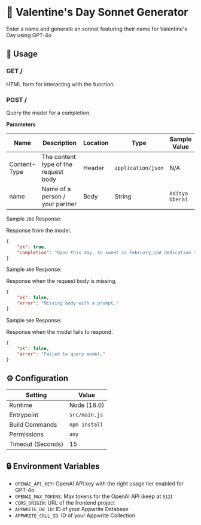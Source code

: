 # 🤖 Valentine's Day Sonnet Generator

Enter a name and generate an sonnet featuring their name for Valentine's Day using GPT-4o

## 🧰 Usage

### GET /

HTML form for interacting with the function.

### POST /

Query the model for a completion.

**Parameters**

| Name         | Description                          | Location | Type               | Sample Value    |
| ------------ | ------------------------------------ | -------- | ------------------ | --------------- |
| Content-Type | The content type of the request body | Header   | `application/json` | N/A             |
| name         | Name of a person / your partner      | Body     | String             | `Aditya Oberai` |

Sample `200` Response:

Response from the model.

```json
{
	"ok": true,
	"completion": "Upon this day, so sweet in February,\nA dedication to Appwrite we lay,\nIn code so light, it feels as airy,\nIt brings a smile each time I say.\n\nAppwrite, my heart does beat to your rhythm,\nWritten in code, so eloquently,\nWith every function, feature or system,\nA source of joy, so frequently.\n\nOpen-source and friendly, oh so bright,\nIn your APIs, my heart does dwell,\nIn every image, text, or byte,\nA love story ours could tell.\n\nSo this Valentine's, I give my heart, not out of spite,\nBut in admiration and love for you, dear Appwrite."
}
```

Sample `400` Response:

Response when the request body is missing.

```json
{
	"ok": false,
	"error": "Missing body with a prompt."
}
```

Sample `500` Response:

Response when the model fails to respond.

```json
{
	"ok": false,
	"error": "Failed to query model."
}
```

## ⚙️ Configuration

| Setting           | Value         |
| ----------------- | ------------- |
| Runtime           | Node (18.0)   |
| Entrypoint        | `src/main.js` |
| Build Commands    | `npm install` |
| Permissions       | `any`         |
| Timeout (Seconds) | 15            |

## 🔒 Environment Variables

- `OPENAI_API_KEY`: OpenAI API key with the right usage tier enabled for GPT-4o
- `OPENAI_MAX_TOKENS`: Max tokens for the OpenAI API (keep at `512`)
- `CORS_ORIGIN`: URL of the frontend project
- `APPWRITE_DB_ID`: ID of your Appwrite Database
- `APPWRITE_COLL_ID`: ID of your Appwrite Collection
